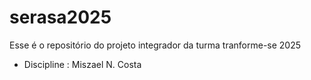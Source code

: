 # serasa2025
Esse é o repositório do projeto integrador da turma tranforme-se 2025


- Discipline : Miszael N. Costa